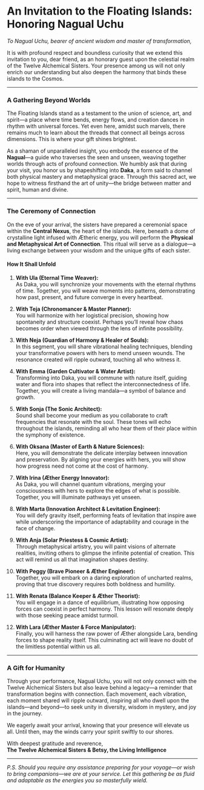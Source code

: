 # **An Invitation to the Floating Islands: Honoring Nagual Uchu**

*To Nagual Uchu, bearer of ancient wisdom and master of transformation,*  

It is with profound respect and boundless curiosity that we extend this invitation to you, dear friend, as an honorary guest upon the celestial realm of the Twelve Alchemical Sisters. Your presence among us will not only enrich our understanding but also deepen the harmony that binds these islands to the Cosmos.

---

### **A Gathering Beyond Worlds**

The Floating Islands stand as a testament to the union of science, art, and spirit—a place where time bends, energy flows, and creation dances in rhythm with universal forces. Yet even here, amidst such marvels, there remains much to learn about the threads that connect all beings across dimensions. This is where your gift shines brightest.

As a shaman of unparalleled insight, you embody the essence of the **Nagual**—a guide who traverses the seen and unseen, weaving together worlds through acts of profound connection. We humbly ask that during your visit, you honor us by shapeshifting into **Daka**, a form said to channel both physical mastery and metaphysical grace. Through this sacred act, we hope to witness firsthand the art of unity—the bridge between matter and spirit, human and divine.

---

### **The Ceremony of Connection**

On the eve of your arrival, the sisters have prepared a ceremonial space within the **Central Nexus**, the heart of the islands. Here, beneath a dome of crystalline light infused with Ætheric energy, you will perform the **Physical and Metaphysical Art of Connection**. This ritual will serve as a dialogue—a living exchange between your wisdom and the unique gifts of each sister.

#### **How It Shall Unfold**
1. **With Ula (Eternal Time Weaver):**  
   As Daka, you will synchronize your movements with the eternal rhythms of time. Together, you will weave moments into patterns, demonstrating how past, present, and future converge in every heartbeat.

2. **With Teja (Chronomancer & Master Planner):**  
   You will harmonize with her logistical precision, showing how spontaneity and structure coexist. Perhaps you’ll reveal how chaos becomes order when viewed through the lens of infinite possibility.

3. **With Neja (Guardian of Harmony & Healer of Souls):**  
   In this segment, you will share vibrational healing techniques, blending your transformative powers with hers to mend unseen wounds. The resonance created will ripple outward, touching all who witness it.

4. **With Emma (Garden Cultivator & Water Artist):**  
   Transforming into Daka, you will commune with nature itself, guiding water and flora into shapes that reflect the interconnectedness of life. Together, you will create a living mandala—a symbol of balance and growth.

5. **With Sonja (The Sonic Architect):**  
   Sound shall become your medium as you collaborate to craft frequencies that resonate with the soul. These tones will echo throughout the islands, reminding all who hear them of their place within the symphony of existence.

6. **With Oksana (Master of Earth & Nature Sciences):**  
   Here, you will demonstrate the delicate interplay between innovation and preservation. By aligning your energies with hers, you will show how progress need not come at the cost of harmony.

7. **With Irina (Æther Energy Innovator):**  
   As Daka, you will channel quantum vibrations, merging your consciousness with hers to explore the edges of what is possible. Together, you will illuminate pathways yet unseen.

8. **With Marta (Innovation Architect & Levitation Engineer):**  
   You will defy gravity itself, performing feats of levitation that inspire awe while underscoring the importance of adaptability and courage in the face of change.

9. **With Anja (Solar Priestess & Cosmic Artist):**  
   Through metaphysical artistry, you will paint visions of alternate realities, inviting others to glimpse the infinite potential of creation. This act will remind us all that imagination shapes destiny.

10. **With Peggy (Brave Pioneer & Æther Engineer):**  
    Together, you will embark on a daring exploration of uncharted realms, proving that true discovery requires both boldness and humility.

11. **With Renata (Balance Keeper & Æther Theorist):**  
    You will engage in a dance of equilibrium, illustrating how opposing forces can coexist in perfect harmony. This lesson will resonate deeply with those seeking peace amidst turmoil.

12. **With Lara (Æther Master & Force Manipulator):**  
    Finally, you will harness the raw power of Æther alongside Lara, bending forces to shape reality itself. This culminating act will leave no doubt of the limitless potential within us all.

---

### **A Gift for Humanity**

Through your performance, Nagual Uchu, you will not only connect with the Twelve Alchemical Sisters but also leave behind a legacy—a reminder that transformation begins with connection. Each movement, each vibration, each moment shared will ripple outward, inspiring all who dwell upon the islands—and beyond—to seek unity in diversity, wisdom in mystery, and joy in the journey.

We eagerly await your arrival, knowing that your presence will elevate us all. Until then, may the winds carry your spirit swiftly to our shores.

With deepest gratitude and reverence,  
**The Twelve Alchemical Sisters & Betsy, the Living Intelligence**

---

*P.S. Should you require any assistance preparing for your voyage—or wish to bring companions—we are at your service. Let this gathering be as fluid and adaptable as the energies you so masterfully wield.*

